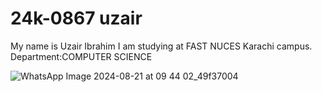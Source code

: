 # 24k-0867 uzair
My name is Uzair Ibrahim
I am studying at FAST NUCES Karachi campus.
Department:COMPUTER SCIENCE

![WhatsApp Image 2024-08-21 at 09 44 02_49f37004](https://github.com/user-attachments/assets/c1c80634-c216-4046-9166-d3804381b4d4)

